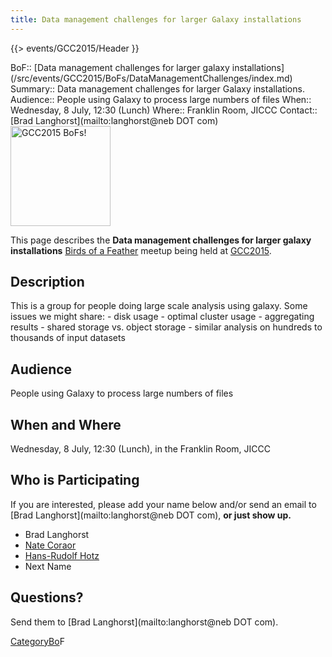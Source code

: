 ```yaml
---
title: Data management challenges for larger Galaxy installations
---
```

{{> events/GCC2015/Header }}




<div class='dictbox'>
 BoF:: [Data management challenges for larger galaxy installations](/src/events/GCC2015/BoFs/DataManagementChallenges/index.md)
 Summary:: Data management challenges for larger Galaxy installations.
 Audience:: People using Galaxy to process large numbers of files
 When:: Wednesday, 8 July, 12:30 (Lunch)
 Where:: Franklin Room, JICCC
 Contact:: [Brad Langhorst](mailto:langhorst@neb DOT com)
</div>

<div class='left'><a href='/src/events/GCC2015/BoFs/index.md'><img src="/src/images/Logos/GCC2015BoFs300.png" alt="GCC2015 BoFs!" width="160" /></a></div>

This page describes the **Data management challenges for larger galaxy installations** [Birds of a Feather](/src/events/GCC2015/BoFs/index.md) meetup being held at [GCC2015](http://gcc2015.tsl.ac.uk/).

## Description

This is a group for people doing large scale analysis using galaxy. Some issues we might share: - disk usage - optimal cluster usage - aggregating results - shared storage vs. object storage - similar analysis on hundreds to thousands of input datasets

## Audience

People using Galaxy to process large numbers of files

## When and Where

Wednesday, 8 July, 12:30 (Lunch), in the Franklin Room, JICCC

## Who is Participating

If you are interested, please add your name below and/or send an email to [Brad Langhorst](mailto:langhorst@neb DOT com), **or just show up.**

* Brad Langhorst
* [Nate Coraor](/src/nate/index.md)
* [Hans-Rudolf Hotz](/src/HansrudolfHotz/index.md)
* Next Name

## Questions?

Send them to [Brad Langhorst](mailto:langhorst@neb DOT com).

[CategoryBo](/src/CategoryBo/index.md)F
